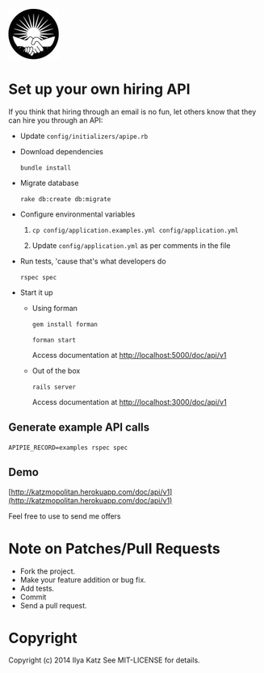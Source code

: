 ![](app/assets/images/handshake.png?raw=true)

# Set up your own hiring API

If you think that hiring through an email is no fun, let others know that they can hire you through an API:

* Update `config/initializers/apipe.rb`
* Download dependencies

    `bundle install`

* Migrate database

    `rake db:create db:migrate`

* Configure environmental variables

  1. `cp config/application.examples.yml config/application.yml`

  1. Update `config/application.yml` as per comments in the file

* Run tests, 'cause that's what developers do

    `rspec spec`

* Start it up

  * Using forman

     `gem install forman`

     `forman start`

      Access documentation at [http://localhost:5000/doc/api/v1](http://localhost:5000/doc/api/v1)

  * Out of the box

    `rails server`

      Access documentation at [http://localhost:3000/doc/api/v1](http://localhost:3000/doc/api/v1)

## Generate example API calls

  `APIPIE_RECORD=examples rspec spec`

## Demo

  [http://katzmopolitan.herokuapp.com/doc/api/v1](http://katzmopolitan.herokuapp.com/doc/api/v1)

  Feel free to use to send me offers

# Note on Patches/Pull Requests

* Fork the project.
* Make your feature addition or bug fix.
* Add tests.
* Commit
* Send a pull request.

# Copyright

Copyright (c) 2014 Ilya Katz
See MIT-LICENSE for details.

